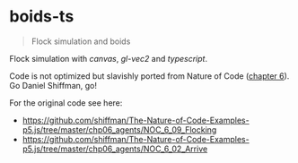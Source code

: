 # boids-ts

> Flock simulation and boids


Flock simulation with _canvas_, _gl-vec2_ and _typescript_.

Code is not optimized but slavishly ported from Nature of Code ([chapter 6](https://natureofcode.com/book/chapter-6-autonomous-agents/)).
Go Daniel Shiffman, go!

For the original code see here:

- https://github.com/shiffman/The-Nature-of-Code-Examples-p5.js/tree/master/chp06_agents/NOC_6_09_Flocking
- https://github.com/shiffman/The-Nature-of-Code-Examples-p5.js/tree/master/chp06_agents/NOC_6_02_Arrive


